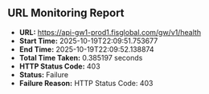 ## URL Monitoring Report

- **URL:** https://api-gw1-prod1.fisglobal.com/gw/v1/health
- **Start Time:** 2025-10-19T22:09:51.753677
- **End Time:** 2025-10-19T22:09:52.138874
- **Total Time Taken:** 0.385197 seconds
- **HTTP Status Code:** 403
- **Status:** Failure
- **Failure Reason:** HTTP Status Code: 403

